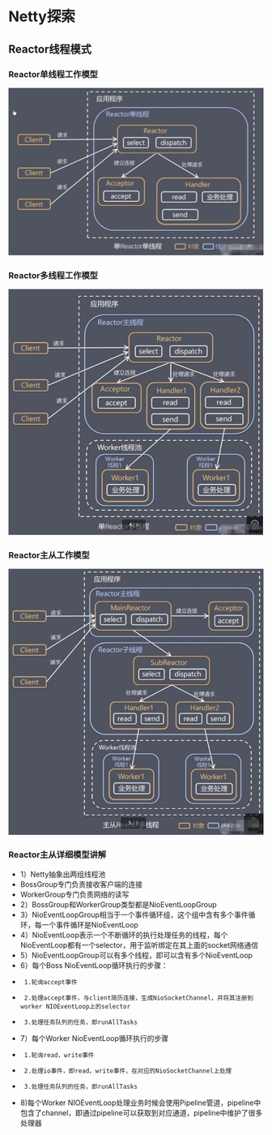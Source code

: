 
# Netty探索

## Reactor线程模式

### Reactor单线程工作模型

![Reactor单线程工作模型](./src/main/resources/pic/reactor_single.png "Reactor单线程工作模型") 

### Reactor多线程工作模型

![Reactor多线程工作模型](./src/main/resources/pic/reactor_multi.png "Reactor多线程工作模型") 

### Reactor主从工作模型

![Reactor主从工作模型](./src/main/resources/pic/reactor_master.png "Reactor主从工作模型") 

### Reactor主从详细模型讲解
 
 * 1）Netty抽象出两组线程池
 *  BossGroup专门负责接收客户端的连接
 *  WorkerGroup专门负责网络的读写
 * 2）BossGroup和WorkerGroup类型都是NioEventLoopGroup
 * 3）NioEventLoopGroup相当于一个事件循环组，这个组中含有多个事件循环，每一个事件循环是NioEventLoop
 * 4）NioEventLoop表示一个不断循环的执行处理任务的线程，每个NioEventLoop都有一个selector，用于监听绑定在其上面的socket网络通信
 * 5）NioEventLoopGroup可以有多个线程，即可以含有多个NioEventLoop
 * 6）每个Boss NioEventLoop循环执行的步骤：
 *      1.轮询accept事件
 *      2.处理accept事件，与client简历连接，生成NioSocketChannel，并将其注册到worker NIOEventLoop上的selector
 *      3.处理任务队列的任务，即runAllTasks
 * 7）每个Worker NioEventLoop循环执行的步骤
 *      1.轮询read，write事件
 *      2.处理io事件，即read，write事件，在对应的NioSocketChannel上处理
 *      3.处理任务队列的任务，即runAllTasks
 * 8)每个Worker NIOEventLoop处理业务时候会使用Pipeline管道，pipeline中包含了channel，即通过pipeline可以获取到对应通道，pipeline中维护了很多处理器

















































































